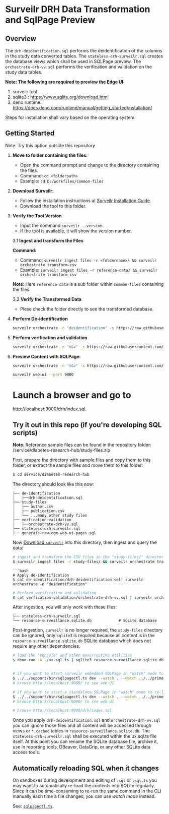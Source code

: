 # Surveilr DRH Data Transformation and SqlPage Preview

## Overview

The `drh-deidentification.sql` performs the deidentification of the columns in
the study data converted tables. The `stateless-drh-surveilr.sql` creates the
database views which shall be used in SQLPage preview. The
`orchestrate-drh-vv.sql` performs the verification and validation on the study
data tables.

**Note: The following are required to preview the Edge UI:**

1. surveilr tool
2. sqlite3 : https://www.sqlite.org/download.html
3. deno runtime:
   https://docs.deno.com/runtime/manual/getting_started/installation/

Steps for installation shall vary based on the operating system

## Getting Started

Note: Try this option outside this repository

1. **Move to folder containing the files:**

   - Open the command prompt and change to the directory containing the files.
   - Command: `cd <folderpath>`
   - Example: `cd D:/workfiles/common-files`

2. **Download Surveilr:**

   - Follow the installation instructions at
     [Surveilr Installation Guide](https://docs.opsfolio.com/surveilr/how-to/installation-guide).
   - Download the tool to this folder.

3. **Verify the Tool Version**

   - Input the command `surveilr --version`.
   - If the tool is available, it will show the version number.

   3.1 **Ingest and transform the Files**

   **Command:**

   - Command:
     `surveilr ingest files -r <foldername>/ && surveilr orchestrate transform-csv`
   - Example:
     `surveilr ingest files -r reference-data/ && surveilr orchestrate transform-csv`

   **Note**: Here `reference-data` is a sub folder within `common-files`
   containing the files.

   3.2 **Verify the Transformed Data**

   - Plese check the folder directly to see the transformed database.

4. **Perform De-identification**

   ```bash
   surveilr orchestrate -n "deidentification" -s https://raw.githubusercontent.com/opsfolio/resource-surveillance-commons/main/service/diabetes-research-hub/de-identification/drh-deidentification.sql
   ```

5. **Perform verification and validation**

   ```bash
   surveilr orchestrate -n "v&v" -s https://raw.githubusercontent.com/opsfolio/resource-surveillance-commons/main/service/diabetes-research-hub/verfication-validation/orchestrate-drh-vv.sql
   ```

6. **Preview Content with SQLPage:**

   ```bash
   surveilr orchestrate -n "v&v" -s https://raw.githubusercontent.com/opsfolio/resource-surveillance-commons/main/service/diabetes-research-hub/ux.auto.sql
   ```
   ```bash
   surveilr web-ui --port 9000
   ```
   # Launch a browser and go to
   [http://localhost:9000/drh/index.sql](http://localhost:9000/drh/index.sql).

   ## Try it out in this repo (if you're developing SQL scripts)

   **Note**: Reference sample files can be found in the repository folder:
   /service/diabetes-research-hub/study-files.zip

   First, prepare the directory with sample files and copy them to this folder,
   or extract the sample files and move them to this folder:

   ```bash
   $ cd service/diabetes-research-hub
   ```

   The directory should look like this now:

   ```
   ├── de-identification
   |   ├──drh-deidentification.sql
   ├── study-files
   │   ├── author.csv
   │   ├── publication.csv
   │   └── ...many other study files    
   ├── verfication-validation
   |   ├──orchestrate-drh-vv.sql
   ├── stateless-drh-surveilr.sql
   ├── generate-raw-cgm-web-ui-pages.sql
   ```

   Now
   [Download `surveilr`](https://docs.opsfolio.com/surveilr/how-to/installation-guide/)
   into this directory, then ingest and query the data:

   ```bash
   # ingest and transform the CSV files in the "study-files/" directory, creating resource-surveillance.sqlite.db
   $ surveilr ingest files -r study-files/ && surveilr orchestrate transform-csv
   ```

   ````
   ```bash
   # Apply de-identification
   $ cat de-identification/drh-deidentification.sql| surveilr orchestrate -n "deidentification"
   ````

   ```bash
   # Perform verification and validation
   $ cat verfication-validation/orchestrate-drh-vv.sql | surveilr orchestrate -n "v&v"
   ```
   After ingestion, you will only work with these files:

   ```
   ├── stateless-drh-surveilr.sql    
   └── resource-surveillance.sqlite.db            # SQLite database
   ```

   Post-ingestion, `surveilr` is no longer required, the `study-files` directory
   can be ignored, only `sqlite3` is required because all content is in the
   `resource-surveillance.sqlite.db` SQLite database which does not require any
   other dependencies.

   ```bash
   # load the "Console" and other menu/routing utilities   
   $ deno run -A ./ux.sql.ts | sqlite3 resource-surveillance.sqlite.db


   # if you want to start surveilr embedded SQLPage in "watch" mode to re-load files automatically
   $ ../../support/bin/sqlpagectl.ts dev --watch . --watch ../../prime
   # browse http://localhost:9000/ to see web UI

   # if you want to start a standalone SQLPage in "watch" mode to re-load files automatically
   $ ../../support/bin/sqlpagectl.ts dev --watch . --watch ../../prime --standalone
   # browse http://localhost:9000/ to see web UI

   # browse http://localhost:9000/drh/index.sql
   ```

   Once you apply `drh-deidentification.sql` and `orchestrate-drh-vv.sql` you
   can ignore those files and all content will be accessed through views or
   `*.cached` tables in `resource-surveillance.sqlite.db`. The
   `stateless-drh-surveilr.sql` shall be executed within the ux.sql.ts file
   itself. At this point you can rename the SQLite database file, archive it,
   use in reporting tools, DBeaver, DataGrip, or any other SQLite data access
   tools.

   ## Automatically reloading SQL when it changes

   On sandboxes during development and editing of `.sql` or `.sql.ts` you may
   want to automatically re-load the contents into SQLite regularly. Since it
   can be time-consuming to re-run the same command in the CLI manually each
   time a file changes, you can use _watch mode_ instead.

   See: [`sqlpagectl.ts`](../../support/bin/sqlpagectl.ts).
